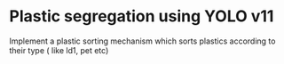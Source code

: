 # Plastic segregation using YOLO v11
Implement a plastic sorting mechanism which sorts plastics according to their type ( like ld1, pet etc) 
